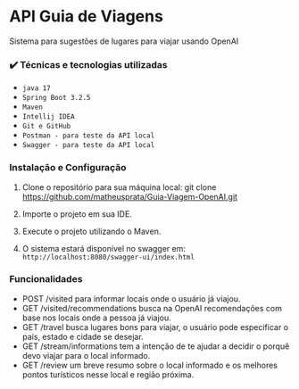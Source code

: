 # API Guia de Viagens
Sistema para sugestões de lugares para viajar usando OpenAI

### ✔️ Técnicas e tecnologias utilizadas
- ``java 17``
- ``Spring Boot 3.2.5``
- ``Maven``
- ``Intellij IDEA``
- ``Git e GitHub``
- ``Postman - para teste da API local``
- ``Swagger - para teste da API local``

### Instalação e Configuração

1. Clone o repositório para sua máquina local:
   git clone https://github.com/matheusprata/Guia-Viagem-OpenAI.git

2. Importe o projeto em sua IDE.

3. Execute o projeto utilizando o Maven.

4. O sistema estará disponível no swagger em: `http://localhost:8080/swagger-ui/index.html`

### Funcionalidades

- POST /visited para informar locais onde o usuário já viajou.
- GET /visited/recommendations busca na OpenAI recomendações com base nos locais onde a pessoa já viajou.
- GET /travel busca lugares bons para viajar, o usuário pode especificar o país, estado e cidade se desejar.
- GET /stream/informations tem a intenção de te ajudar a decidir o porquê devo viajar para o local informado.
- GET /review um breve resumo sobre o local informado e os melhores pontos turísticos nesse local e região próxima.
